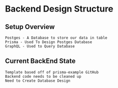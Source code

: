 # Backend Design Structure
## Setup Overview
    
    Postges - A Database to store our data in table
    Prisma - Used To Design Postges Database
    GraphQL - Used to Query Database
    
    
## Current BackEnd State
     
    Template based off of prisma-example GitHub
    Backend code needs to be cleaned up
    Need to Create Database Design
